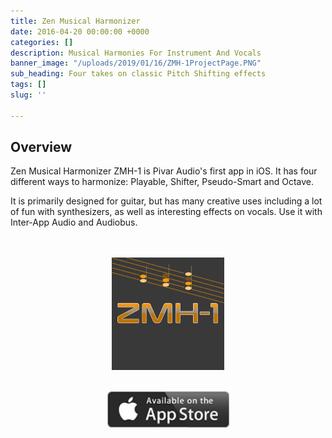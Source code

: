 ```yaml
---
title: Zen Musical Harmonizer
date: 2016-04-20 00:00:00 +0000
categories: []
description: Musical Harmonies For Instrument And Vocals
banner_image: "/uploads/2019/01/16/ZMH-1ProjectPage.PNG"
sub_heading: Four takes on classic Pitch Shifting effects
tags: []
slug: ''

---
```

<style>
IMG.displayed {
display: block;
margin-left: auto;
margin-right: auto }
</style>

## Overview

Zen Musical Harmonizer ZMH-1 is Pivar Audio's first app in iOS. It has four different ways to harmonize: Playable, Shifter, Pseudo-Smart and Octave.

It is primarily designed for guitar, but has many creative uses including a lot of fun with synthesizers, as well as interesting effects on vocals. Use it with Inter-App Audio and Audiobus.

<br/>
<br/>
<a href="http://zenmusicalharmonizer.com">
<img class="displayed" src="/uploads/2019/01/13/ZMH-Icon_180x180.png" />
</a>
<br/>
<br/>
<a href="https://itunes.apple.com/us/app/zen-musical-harmonizer-zmh-1/id1086766836?ls=1&mt=8">
<img class="displayed" src="/uploads/2019/01/14/Available_on_the_App_Store_(black).png" />
</a>